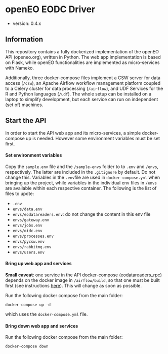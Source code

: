 # openEO EODC Driver

- version: 0.4.x

## Information

This repository contains a fully dockerized implementation of the openEO API (openeo.org), written in Python. The web app implementation is based on Flask, while openEO functionalities are implemented as micro-services with Nameko.

Additionally, three docker-compose files implement a CSW server for data access (`/csw`), an Apache Airflow workflow management platform coupled to a Celery cluster for data processing (`/airflow`), and UDF Services for the R and Python languages (`/udf`). The whole setup can be installed on a laptop to simplify development, but each service can run on independent (set of) machines.

## Start the API

In order to start the API web app and its micro-services, a simple docker-compose up is needed. However some environment variables must be set first.

#### Set environment variables

Copy the `sample.env` file and the `/sample-envs` folder to to `.env` and `/envs`, respectively. The latter are included in the `.gitignore` by default. Do not change this. Variables in the `.env`file are used in `docker-compose.yml` when bringing up the project, while variables in the individual env files in `/envs` are available within each respective container. The following is the list of files to updte:

- `.env`
- `envs/data.env`
- `envs/eodatareaders.env`: do not change the content in this env file
- `envs/gateway.env`
- `envs/jobs.env`
- `envs/oidc.env`
- `envs/processes.env`
- `envs/pycsw.env`
- `envs/rabbitmq.env`
- `envs/users.env`


#### Bring up web app and services

**Small caveat**: one service in the API docker-compose (eodatareaders_rpc) depends on the docker image in `/airflow/build`, so that one must be built first (see instructions [here](./airflow/README.md)). This will change as soon as possible.

Run the following docker compose from the main folder:

```
docker-compose up -d
```

which uses the `docker-compose.yml` file.

#### Bring down web app and services

Run the following docker compose from the main folder:

```
docker-compose down
```
